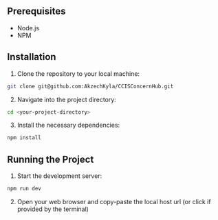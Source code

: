 ## Prerequisites
- Node.js
- NPM
## Installation
1. Clone the repository to your local machine:
```bash
git clone git@github.com:AkzechKyla/CCISConcernHub.git
```
2. Navigate into the project directory:
```bash
cd <your-project-directory>
```
3. Install the necessary dependencies:
```bash
npm install
```
## Running the Project
1. Start the development server:
```bash
npm run dev
```
2. Open your web browser and copy-paste the local host url (or click if provided by the terminal)
